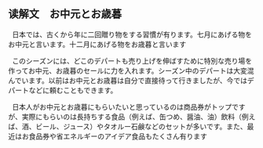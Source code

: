 ## 读解文　お中元とお歳暮

&nbsp;&nbsp;日本では、古くから年に二回贈り物をする習慣が有ります。七月にあげる物をお中元と言います。十二月にあげる物をお歳暮と言います


&nbsp;&nbsp;このシーズンには、どこのデパートも売り上げを伸ばすために特別な売り場を作ってお中元、お歳暮のセールに力を入れます。シーズン中のデパートは大変混んでいます。以前はお中元とお歳暮は自分で直接待って行きましたが、今ではデパートなどに頼むこともできます。


&nbsp;&nbsp;日本人がお中元とお歳暮にもらいたいと思っているのは商品券がトップですが、実際にもらいのは長持ちする食品（例えば、缶つめ、醤油、油）飲料（例えば、酒、ビール、ジュース）やタオルー石鹸などのセットが多いです。また、最近はお食品券や省エネルギーのアイデア食品もたくさん有ります


